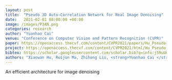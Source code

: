 ```yaml
---
layout: post
title:  "Pseudo 3D Auto-Correlation Network for Real Image Denoising"
date:   2021-02-01 08:00:00 +00:00
image: /images/P3AN.png
categories: research
author: "Yuanhao Cai"
venue: "Conference on Computer Vision and Pattern Recognition (CVPR)"
paper: https://openaccess.thecvf.com/content/CVPR2021/papers/Hu_Pseudo_3D_Auto-Correlation_Network_for_Real_Image_Denoising_CVPR_2021_paper.pdf
project: https://openaccess.thecvf.com/content/CVPR2021/html/Hu_Pseudo_3D_Auto-Correlation_Network_for_Real_Image_Denoising_CVPR_2021_paper.html
bibtex: https://scholar.googleusercontent.com/scholar.bib?q=info:j5RuUHA6hY4J:scholar.google.com/&output=citation&scisdr=CgXzW2SUEPyMrVM94AM:AAGBfm0AAAAAYdk7-ANZ3qgajKTWjp51ov4LbRlAx2Ut&scisig=AAGBfm0AAAAAYdk7-PCU7oseaTkt_LZInM0yiwN5xvon&scisf=4&ct=citation&cd=-1&hl=zh-CN
authors: "Xiaowan Hu, Ruijun Ma, Zhihong Liu, <strong>Yuanhao Cai </strong>, Xiaole Zhao, Yulun Zhang, and Haoqian Wang"
---
```

An efficient architecture for image denoising